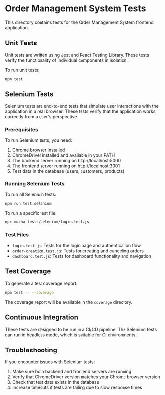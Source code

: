 # Order Management System Tests

This directory contains tests for the Order Management System frontend application.

## Unit Tests

Unit tests are written using Jest and React Testing Library. These tests verify the functionality of individual components in isolation.

To run unit tests:

```bash
npm test
```

## Selenium Tests

Selenium tests are end-to-end tests that simulate user interactions with the application in a real browser. These tests verify that the application works correctly from a user's perspective.

### Prerequisites

To run Selenium tests, you need:

1. Chrome browser installed
2. ChromeDriver installed and available in your PATH
3. The backend server running on http://localhost:5000
4. The frontend server running on http://localhost:3001
5. Test data in the database (users, customers, products)

### Running Selenium Tests

To run all Selenium tests:

```bash
npm run test:selenium
```

To run a specific test file:

```bash
npx mocha tests/selenium/login.test.js
```

### Test Files

- `login.test.js`: Tests for the login page and authentication flow
- `order-creation.test.js`: Tests for creating and canceling orders
- `dashboard.test.js`: Tests for dashboard functionality and navigation

## Test Coverage

To generate a test coverage report:

```bash
npm test -- --coverage
```

The coverage report will be available in the `coverage` directory.

## Continuous Integration

These tests are designed to be run in a CI/CD pipeline. The Selenium tests can run in headless mode, which is suitable for CI environments.

## Troubleshooting

If you encounter issues with Selenium tests:

1. Make sure both backend and frontend servers are running
2. Verify that ChromeDriver version matches your Chrome browser version
3. Check that test data exists in the database
4. Increase timeouts if tests are failing due to slow response times